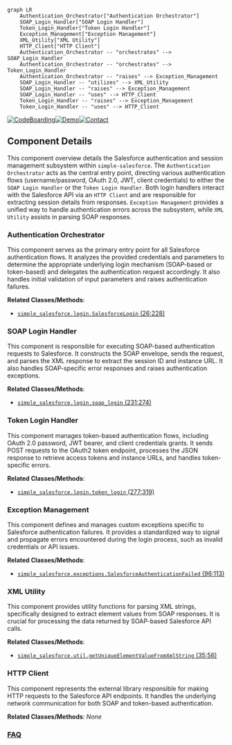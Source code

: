 ```mermaid
graph LR
    Authentication_Orchestrator["Authentication Orchestrator"]
    SOAP_Login_Handler["SOAP Login Handler"]
    Token_Login_Handler["Token Login Handler"]
    Exception_Management["Exception Management"]
    XML_Utility["XML Utility"]
    HTTP_Client["HTTP Client"]
    Authentication_Orchestrator -- "orchestrates" --> SOAP_Login_Handler
    Authentication_Orchestrator -- "orchestrates" --> Token_Login_Handler
    Authentication_Orchestrator -- "raises" --> Exception_Management
    SOAP_Login_Handler -- "utilizes" --> XML_Utility
    SOAP_Login_Handler -- "raises" --> Exception_Management
    SOAP_Login_Handler -- "uses" --> HTTP_Client
    Token_Login_Handler -- "raises" --> Exception_Management
    Token_Login_Handler -- "uses" --> HTTP_Client
```
[![CodeBoarding](https://img.shields.io/badge/Generated%20by-CodeBoarding-9cf?style=flat-square)](https://github.com/CodeBoarding/GeneratedOnBoardings)[![Demo](https://img.shields.io/badge/Try%20our-Demo-blue?style=flat-square)](https://www.codeboarding.org/demo)[![Contact](https://img.shields.io/badge/Contact%20us%20-%20contact@codeboarding.org-lightgrey?style=flat-square)](mailto:contact@codeboarding.org)

## Component Details

This component overview details the Salesforce authentication and session management subsystem within `simple-salesforce`. The `Authentication Orchestrator` acts as the central entry point, directing various authentication flows (username/password, OAuth 2.0, JWT, client credentials) to either the `SOAP Login Handler` or the `Token Login Handler`. Both login handlers interact with the Salesforce API via an `HTTP Client` and are responsible for extracting session details from responses. `Exception Management` provides a unified way to handle authentication errors across the subsystem, while `XML Utility` assists in parsing SOAP responses.

### Authentication Orchestrator
This component serves as the primary entry point for all Salesforce authentication flows. It analyzes the provided credentials and parameters to determine the appropriate underlying login mechanism (SOAP-based or token-based) and delegates the authentication request accordingly. It also handles initial validation of input parameters and raises authentication failures.


**Related Classes/Methods**:

- <a href="https://github.com/simple-salesforce/simple-salesforce/blob/master/simple_salesforce/login.py#L26-L228" target="_blank" rel="noopener noreferrer">`simple_salesforce.login.SalesforceLogin` (26:228)</a>


### SOAP Login Handler
This component is responsible for executing SOAP-based authentication requests to Salesforce. It constructs the SOAP envelope, sends the request, and parses the XML response to extract the session ID and instance URL. It also handles SOAP-specific error responses and raises authentication exceptions.


**Related Classes/Methods**:

- <a href="https://github.com/simple-salesforce/simple-salesforce/blob/master/simple_salesforce/login.py#L231-L274" target="_blank" rel="noopener noreferrer">`simple_salesforce.login.soap_login` (231:274)</a>


### Token Login Handler
This component manages token-based authentication flows, including OAuth 2.0 password, JWT bearer, and client credentials grants. It sends POST requests to the OAuth2 token endpoint, processes the JSON response to retrieve access tokens and instance URLs, and handles token-specific errors.


**Related Classes/Methods**:

- <a href="https://github.com/simple-salesforce/simple-salesforce/blob/master/simple_salesforce/login.py#L277-L319" target="_blank" rel="noopener noreferrer">`simple_salesforce.login.token_login` (277:319)</a>


### Exception Management
This component defines and manages custom exceptions specific to Salesforce authentication failures. It provides a standardized way to signal and propagate errors encountered during the login process, such as invalid credentials or API issues.


**Related Classes/Methods**:

- <a href="https://github.com/simple-salesforce/simple-salesforce/blob/master/simple_salesforce/exceptions.py#L96-L113" target="_blank" rel="noopener noreferrer">`simple_salesforce.exceptions.SalesforceAuthenticationFailed` (96:113)</a>


### XML Utility
This component provides utility functions for parsing XML strings, specifically designed to extract element values from SOAP responses. It is crucial for processing the data returned by SOAP-based Salesforce API calls.


**Related Classes/Methods**:

- <a href="https://github.com/simple-salesforce/simple-salesforce/blob/master/simple_salesforce/util.py#L35-L56" target="_blank" rel="noopener noreferrer">`simple_salesforce.util.getUniqueElementValueFromXmlString` (35:56)</a>


### HTTP Client
This component represents the external library responsible for making HTTP requests to the Salesforce API endpoints. It handles the underlying network communication for both SOAP and token-based authentication.


**Related Classes/Methods**: _None_



### [FAQ](https://github.com/CodeBoarding/GeneratedOnBoardings/tree/main?tab=readme-ov-file#faq)